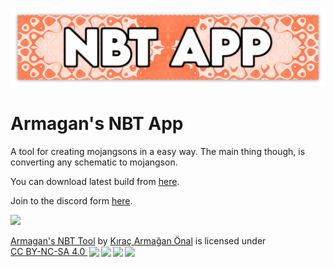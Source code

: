 <p align="center">
<img src="https://raw.githubusercontent.com/TheArmagan/armagansnbtapp/master/images/NBT_APP_WIDE_WITH_SHADOW.png" width="1024"/>
</p>

# Armagan's NBT App
A tool for creating mojangsons in a easy way. The main thing though, is converting any schematic to mojangson.


You can download latest build from <a href="https://github.com/TheArmagan/armagansnbtapp/releases">here</a>.

Join to the discord form <a href="https://thearmagan.github.io/discord">here<a/>.
  
<img src="https://i.imgur.com/Ep9CYYf.png" width="512"/>

<p xmlns:cc="http://creativecommons.org/ns#" xmlns:dct="http://purl.org/dc/terms/"><a property="dct:title" rel="cc:attributionURL" href="https://github.com/TheArmagan/armagansnbtapp">Armagan's NBT Tool</a> by <a rel="cc:attributionURL dct:creator" property="cc:attributionName" href="https://thearmagan.github.io">Kıraç Armağan Önal</a> is licensed under <a href="http://creativecommons.org/licenses/by-nc-sa/4.0/?ref=chooser-v1" target="_blank" rel="license noopener noreferrer" style="display:inline-block;">CC BY-NC-SA 4.0 <img height="22" style="height:22px!important;margin-left:3px;vertical-align:text-bottom;" src="https://mirrors.creativecommons.org/presskit/icons/cc.svg?ref=chooser-v1"><img height="22" style="height:22px!important;margin-left:3px;vertical-align:text-bottom;" src="https://mirrors.creativecommons.org/presskit/icons/by.svg?ref=chooser-v1"><img height="22" style="height:22px!important;margin-left:3px;vertical-align:text-bottom;" src="https://mirrors.creativecommons.org/presskit/icons/nc.svg?ref=chooser-v1"><img height="22" style="height:22px!important;margin-left:3px;vertical-align:text-bottom;" src="https://mirrors.creativecommons.org/presskit/icons/sa.svg?ref=chooser-v1"></a></p>

